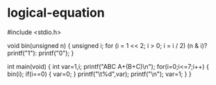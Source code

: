 # logical-equation
#include <stdio.h>

void bin(unsigned n)
{
    unsigned i;
    for (i = 1 << 2; i > 0; i = i / 2)
      (n & i)? printf("1"): printf("0");
}

int main(void)
{
    int var=1,i;
    printf("ABC   A+(B+C)\n");
    for(i=0;i<=7;i++)
    {
      bin(i);
      if(i==0)
      {
        var=0;
      }
      printf("\t%d",var); 
      printf("\n");
      var=1;
    }
}
